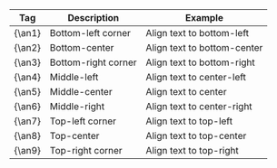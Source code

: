 
| **Tag** | **Description**     | **Example**                 |
| ------- | ------------------- | --------------------------- |
| {\an1}  | Bottom-left corner  | Align text to bottom-left   |
| {\an2}  | Bottom-center       | Align text to bottom-center |
| {\an3}  | Bottom-right corner | Align text to bottom-right  |
| {\an4}  | Middle-left         | Align text to center-left   |
| {\an5}  | Middle-center       | Align text to center        |
| {\an6}  | Middle-right        | Align text to center-right  |
| {\an7}  | Top-left corner     | Align text to top-left      |
| {\an8}  | Top-center          | Align text to top-center    |
| {\an9}  | Top-right corner    | Align text to top-right     |
